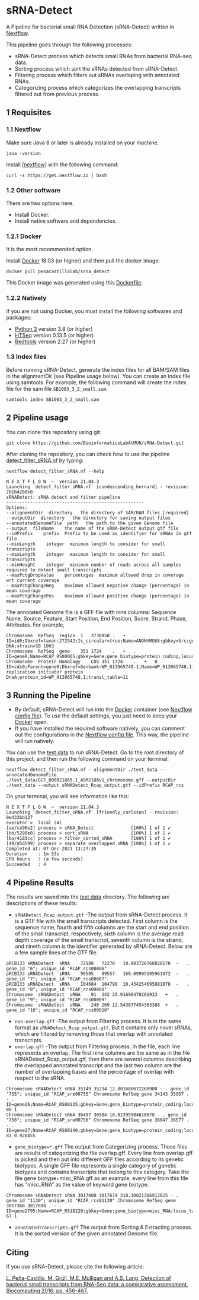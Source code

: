 # sRNA-Detect

A Pipeline for bacterial small RNA Detection (sRNA-Detect) written in [Nextflow](http://nextflow.io).

This pipeline goes through the following processes:

* sRNA-Detect process which detects small RNAs from bacterial RNA-seq data.
* Sorting process which sort the sRNAs detected from sRNA-Detect.
* Filtering process which filters out sRNAs overlaping with annotated RNAs.
* Categorizing process which categorizes the overlapping transcripts filtered out from previous process.
##  1 Requisites
### 1.1 Nextflow
Make sure Java 8 or later is already installed on your machine.
```
java -version
```
Install [[nextflow]](http://nextflow.io) with the following command:

```
curl -s https://get.nextflow.io | bash
```
### 1.2 Other software
There are two options here. 
* Install Docker.
* Install native software and dependencies.
### 1.2.1 Docker
It is the most recommended option. 

Install [Docker](https://www.docker.com/) 18.03 (or higher) and then pull the docker image:
```
docker pull penacastillolab/srna_detect
```
This Docker image was generated using this [Dockerfile](Dockerfile).

### 1.2.2 Natively
If you are not using Docker, you must install the following softwares and packages:
* [Python 3](https://www.python.org/) version 3.8 (or higher)
* [HTSeq](https://htseq.readthedocs.io/en/master/) version 0.13.5 (or higher)
* [Bedtools](http://bedtools.readthedocs.io/en/latest/index.html) version 2.27 (or higher)

### 1.3 Index files
Before running sRNA-Detect, generate the index files for all BAM/SAM files in the alignmentDir (see Pipeline usage below). You can create an index file using samtools. For example, the following command will create the index file for the sam file ``SB1003_3_2_small.sam``.
```
samtools index SB1003_3_2_small.sam 
```

## 2 Pipeline usage
You can clone this repository using git:
```
git clone https://github.com/BioinformaticsLabAtMUN/sRNA-Detect.git
```

After cloning the repository,  you can check how to use the pipeline [detect_filter_sRNA.nf](detect_filter_sRNA.nf) by typing:
```
nextflow detect_filter_sRNA.nf --help
```

```
N E X T F L O W  ~  version 21.04.3
Launching `detect_filter_sRNA.nf` [condescending_bernard] - revision: 7b1b4280e0
sRNADetect: sRNA detect and filter pipeline
----------------------------------------------------
Options:
--alignmentDir  directory   the directory of SAM/BAM files [required]
--outputDir  directory   the directory for saving output files
--annotatedGenomeFile  path   the path to the given Genome file
--output  fileName    the name of the sRNA-Detect output gtf file
--idPrefix    prefix  Prefix to be used as identifier for sRNAs in gtf file
--minLength    integer  minimum length to consider for small transcripts
--maxLength    integer  maximum length to consider for small transcripts
--minHeight    integer  minimum number of reads across all samples required to detect small transcripts
--maxPctgDropValue    percentages  maximum allowed drop in coverage wrt current coverage
--maxPctgChangeNeg    maximum allowed negative change (percentage) in mean coverage
--maxPctgChangePos    maximum allowed positive change (percentage) in mean coverage
```
The annotated Genome file is a GFF file with nine columns: Sequence Name, Source, Feature, Start Position, End Position, Score, Strand, Phase, Attributes. For example,
```
Chromosome	RefSeq	region	1	3738958	.	+	.	ID=id0;Dbxref=taxon:272942;Is_circular=true;Name=ANONYMOUS;gbkey=Src;genome=chromosome;mol_type=genomic DNA;strain=SB 1003
Chromosome	RefSeq	gene	351	1724	.	+	.	ID=gene0;Name=RCAP_RS00005;gbkey=Gene;gene_biotype=protein_coding;locus_tag=RCAP_RS00005;old_locus_tag=RCAP_rcc00001
Chromosome	Protein Homology	CDS	351	1724	.	+	0	ID=cds0;Parent=gene0;Dbxref=Genbank:WP_013065748.1;Name=WP_013065748.1;gbkey=CDS;product=chromosomal replication initiator protein DnaA;protein_id=WP_013065748.1;transl_table=11
```

## 3 Running the Pipeline
* By default, sRNA-Detect will run into the [Docker](https://www.docker.com/) container (see [Nextflow config file](nextflow.config)). To use the default settings, you just need to keep your [Docker](https://www.docker.com/) open.
* If you have installed the required software natively, you can comment out the configurations in the [Nextflow config file](nextflow.config). This way, the pipeline will run natively.

You can use the [test data](test_data) to run sRNA-Detect. Go to the root directory of this project, and then run the following command on your terminal:
```
nextflow detect_filter_sRNA.nf --alignmentDir ./test_data --annotatedGenomeFile ./test_data/GCF_000021865.1_ASM2186v1_chromosome.gff --outputDir ./test_data --output sRNADetect_Rcap_output.gtf --idPrefix RCAP_rcs
```
On your terminal, you will see information like this:
```
N E X T F L O W  ~  version 21.04.3
Launching `detect_filter_sRNA.nf` [friendly_carlsson] - revision: 0e432bb127
executor >  local (4)
[ae/ce96e2] process > sRNA_Detect              [100%] 1 of 1 ✔
[bb/5290e0] process > sort_sRNA                [100%] 1 of 1 ✔
[ba/4183cc] process > filter_sorted_sRNA       [100%] 1 of 1 ✔
[49/d5d599] process > separate_overlapped_sRNA [100%] 1 of 1 ✔
Completed at: 07-Dec-2021 13:27:35
Duration    : 1m 53s
CPU hours   : (a few seconds)
Succeeded   : 4
```

## 4 Pipeline Results
The results are saved into the [test data](test_data) directory. 
The following are descriptions of these results:
* ``sRNADetect_Rcap_output.gtf`` -The output from sRNA-Detect process. 
It is a GTF file with the small transcripts detected. 
First column is the sequence name, fourth and fifth columns are the start and end position of the small transcript, respectively; sixth column is the average read depth coverage of the small transcript, seventh column is the strand, and nineth column is the identifier generated by sRNA-Detect.
Below are a few sample lines of the GTF file.
```
pRCB133	sRNADetect	sRNA	72188	72270	10.983726768820178	-	.	gene_id "6"; unique_id "RCAP_rcs00006"
pRCB133	sRNADetect	sRNA	99505	99557	169.09995195961872	-	.	gene_id "7"; unique_id "RCAP_rcs00007"
pRCB133	sRNADetect	sRNA	104684	104798	10.434254695881878	-	.	gene_id "8"; unique_id "RCAP_rcs00008"
Chromosome	sRNADetect	sRNA	91	242	25.91696470201933	+	.	gene_id "9"; unique_id "RCAP_rcs00009"
Chromosome	sRNADetect	sRNA	246	269	12.543877454363388	+	.	gene_id "10"; unique_id "RCAP_rcs00010"
```
* ``non-overlap.gff`` -The output from Filtering process. It is in the same format as ``sRNADetect_Rcap_output.gtf``.
But it contains only novel sRNAs, which are filtered by removing those that overlap with annotated transcripts. 
* ``overlap.gff`` -The output from Filtering process. In the file, each line represents an overlap. 
The first nine columns are the same as in the file sRNADetect_Rcap_output.gtf, then there are several columns describing the overlapped annotated transcript and the last two column are the number of overlapping bases and the percentage of overlap with respect to the sRNA.
```
Chromosome sRNADetect sRNA 35149 35234 12.801680672268908 - . gene_id "755"; unique_id "RCAP_sre00755" Chromosome RefSeq gene 34143 35957 . - . ID=gene26;Name=RCAP_RS00135;gbkey=Gene;gene_biotype=protein_coding;locus_tag=RCAP_RS00135;old_locus_tag=RCAP_rcc00027 86 1
Chromosome sRNADetect sRNA 36497 36584 10.02395504610078 - . gene_id "756"; unique_id "RCAP_sre00756" Chromosome RefSeq gene 36047 36577 . - . ID=gene27;Name=RCAP_RS00140;gbkey=Gene;gene_biotype=protein_coding;locus_tag=RCAP_RS00140;old_locus_tag=RCAP_rcc00028 81 0.920455
```
* ``gene_biotype=*.gff`` The output from Categorizing process. These files are results of
categorizing the file overlap.gff. Every line from overlap.gff is picked and then put
into different GFF files according to its genetic biotypes. A single GFF file represents
a single category of genetic biotypes and contains transcripts that belong to this
category. Take the file gene biotype=misc_RNA.gff as an example, every line
from this file has ”misc_RNA” as the value of keyword gene biotype. 
```
Chromosome sRNADetect sRNA 3017608 3017674 318.10821386912625 - . gene_id "1130"; unique_id "RCAP_rcs01130" Chromosome RefSeq gene 3017368 3017698 . - . ID=gene2795;Name=RCAP_RS18220;gbkey=Gene;gene_biotype=misc_RNA;locus_tag=RCAP_RS18220 67 1
```
* ``annotatedTranscripts.gff`` The output from Sorting & Extracting process. It is the sorted version of the given annotated Genome file.

## Citing

If you use sRNA-Detect, please cite the following article:

[L. Peña-Castillo, M. Grüll, M.E. Mulligan and A.S. Lang, Detection of bacterial small transcripts from RNA-Seq data: a comparative assessment. Biocomputing 2016: pp. 456-467.](https://doi.org/10.1142/9789814749411_0042)


